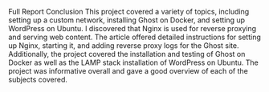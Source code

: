  Full Report Conclusion
This project covered a variety of topics, including setting up a custom network, installing Ghost on Docker, and setting up WordPress on Ubuntu. I discovered that Nginx is used for reverse proxying and serving web content. The article offered detailed instructions for setting up Nginx, starting it, and adding reverse proxy logs for the Ghost site. Additionally, the project covered the installation and testing of Ghost on Docker as well as the LAMP stack installation of WordPress on Ubuntu. The project was informative overall and gave a good overview of each of the subjects covered.

